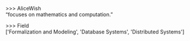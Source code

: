 \>>> AliceWish    
“focuses on mathematics and computation.”    

\>>> Field    
['Formalization and Modeling', 'Database Systems', 'Distributed Systems']
